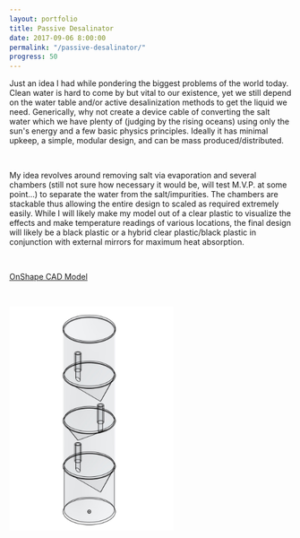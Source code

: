 ```yaml
---
layout: portfolio
title: Passive Desalinator
date: 2017-09-06 8:00:00
permalink: "/passive-desalinator/"
progress: 50
---
```



<style>
img {max-height: 400px;}
</style>

Just an idea I had while pondering the biggest problems of the world today.
Clean water is hard to come by but vital to our existence, yet we still depend
on the water table and/or active desalinization methods to get the liquid we 
need. Generically, why not create a device cable of converting the salt water
which we have plenty of (judging by the rising oceans) using only the sun's 
energy and a few basic physics principles. Ideally it has minimal upkeep, a 
simple, modular design, and can be mass produced/distributed.

<br>

My idea revolves around removing salt via evaporation and several chambers
(still not sure how necessary it would be, will test M.V.P. at some point...)
to separate the water from the salt/impurities. The chambers are stackable thus
allowing the entire design to scaled as required extremely easily. While I will
likely make my model out of a clear plastic to visualize the effects and make 
temperature readings of various locations, the final design will likely be a
black plastic or a hybrid clear plastic/black plastic in conjunction with
external mirrors for maximum heat absorption.

<br>

[OnShape CAD Model](https://cad.onshape.com/documents/3e6c5b9ca36020cec9ba2b16/w/1b8e064f76882421a1d7f45e/e/b758c1f920d969a825c9ae32)

<br>

![Model](/assets/img/portfolio/passive-desalinator/model.jpg)
